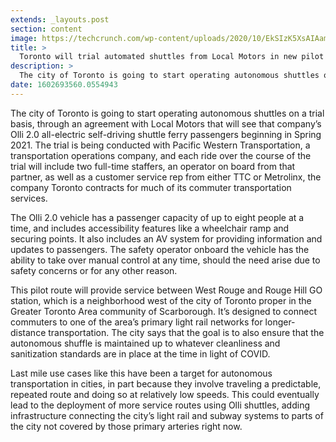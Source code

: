 ```yaml
--- 
extends: _layouts.post 
section: content 
image: https://techcrunch.com/wp-content/uploads/2020/10/EkSIzK5XsAIAamS.jpeg?w=600 
title: > 
  Toronto will trial automated shuttles from Local Motors in new pilot program – TechCrunch 
description: > 
  The city of Toronto is going to start operating autonomous shuttles on a trial basis, through an agreement with Local Motors that will see that company’s Olli 2.0 all-electric self-driving shuttle ferry passengers beginning in Spring 2021.The Olli 2.0 vehicle has a passenger capacity of up to eight people at a time, and includes accessibility features like a wheelchair ramp and securing points.This pilot route will provide service between West Rouge and Rouge Hill GO station, which is a neighborhood west of the city of Toronto proper in the Greater Toronto Area community of Scarborough.It’s designed to connect commuters to one of the area’s primary light rail networks for longer-distance transportation.Last mile use cases like this have been a target for autonomous transportation in cities, in part because they involve traveling a predictable, repeated route and doing so at relatively low speeds. 
date: 1602693560.0554943 
--- 
```

The city of Toronto is going to start operating autonomous shuttles on a trial basis, through an agreement with Local Motors that will see that company’s Olli 2.0 all-electric self-driving shuttle ferry passengers beginning in Spring 2021. The trial is being conducted with Pacific Western Transportation, a transportation operations company, and each ride over the course of the trial will include two full-time staffers, an operator on board from that partner, as well as a customer service rep from either TTC or Metrolinx, the company Toronto contracts for much of its commuter transportation services.

The Olli 2.0 vehicle has a passenger capacity of up to eight people at a time, and includes accessibility features like a wheelchair ramp and securing points. It also includes an AV system for providing information and updates to passengers. The safety operator onboard the vehicle has the ability to take over manual control at any time, should the need arise due to safety concerns or for any other reason.

This pilot route will provide service between West Rouge and Rouge Hill GO station, which is a neighborhood west of the city of Toronto proper in the Greater Toronto Area community of Scarborough. It’s designed to connect commuters to one of the area’s primary light rail networks for longer-distance transportation. The city says that the goal is to also ensure that the autonomous shuffle is maintained up to whatever cleanliness and sanitization standards are in place at the time in light of COVID.

Last mile use cases like this have been a target for autonomous transportation in cities, in part because they involve traveling a predictable, repeated route and doing so at relatively low speeds. This could eventually lead to the deployment of more service routes using Olli shuttles, adding infrastructure connecting the city’s light rail and subway systems to parts of the city not covered by those primary arteries right now.